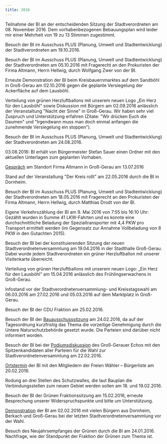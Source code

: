 ```yaml
---
title: 2016
---
```


Teilnahme der BI an der entscheidenden Sitzung der Stadtverordneten am 08. November 2016. Dem vorhabenbezogenen Bebauungsplan wird leider mir einer Mehrheit von 19 zu 13 Stimmen zugestimmt.

Besuch der BI im Ausschuss PLUS (Planung, Umwelt und Stadtentwicklung) der Stadtverordneten am 19.10.2016.

Besuch der BI im Ausschuss PLUS (Planung, Umwelt und Stadtentwicklung) der Stadtverordneten am 05.10.2016 mit Fragerecht an den Prokuristen der Firma Altmann, Herrn Hellwig, durch Wolfgang Zwer von der BI.

Erneute Demonstration der BI beim Kreisbauernmarktes auf dem Sandböhl in Groß-Gerau am 02.10.2016 gegen die geplante Versiegelung der Ackerfläche auf dem Lausböhl.

Verteilung von grünen Herzluftballons mit unserem neuen Logo „Ein Herz für den Lausböhl“ sowie Diskussion mit Bürgern am 02.09.2016 anlässlich der Veranstaltung "Nacht der Sinne" in Groß-Gerau. Wir haben sehr viel Zuspruch und Unterstützung erfahren (Zitate: "Wir drücken Euch die Daumen" und "Irgendwann muss man doch einmal anfangen die zunehmende Versiegelung ein stoppen").

Besuch der BI im Ausschuss PLUS (Planung, Umwelt und Stadtentwicklung) der Stadtverordneten am 24.08.2016.

03.08.2016: BI erhält von Bürgermeister Stefan Sauer einen Ordner mit den aktuellen Unterlagen zum geplanten Vorhaben.

[Gespräch](/aktuelles#gespraech) am Standort Firma Altmann in Groß-Gerau am 13.07.2016

Stand auf der Veranstaltung "Der Kreis rollt" am 22.05.2016 durch die BI in Dornheim.

Besuch der BI im Ausschuss PLUS (Planung, Umwelt und Stadtentwicklung) der Stadtverordneten am 18.05.2016 mit Fragerecht an den Prokuristen der Firma Altmann, Herrn Hellwig, durch Matthias Drodt von der BI.

Eigene Verkehrszählung der BI am 9. Mai 2016 von 7:55 bis 16:10 Uhr: Gezählt wurden in Summe 41 LKW-Fahrten und es konnte eine durchschnittliche Beladung der Spezialtransporter mit 4,4 PKW pro Transport ermittelt werden (im Gegensatz zur Annahme Vollbeladung von 8 PKW in den Gutachten 2015).

Besuch der BI bei der konstituierenden Sitzung der neuen Stadtverordnetenversammlung am 19.04.2016 in der Stadthalle Groß-Gerau. Dabei wurde jedem Stadtverordneten ein grüner Herzluftballon mit unserer Visitenkarte überreicht.

Verteilung von grünen Herzluftballons mit unserem neuen Logo: „Ein Herz für den Lausböhl“ am 15.04.2016 anlässlich des Frühlingserwachens in Groß-Gerau.

Infostand vor der Stadtverordnetenversammlung- und Kreisstagswahl am 06.03.2016 am 27.02.2016 und 05.03.2016 auf dem Marktplatz in Groß-Gerau.

Besuch der BI der CDU Fraktion am 25.02.2016.

Besuch der BI der [Bauausschusssitzung](/presse#bau) am 24.02.2016, da auf der Tagesordnung kurzfristig das Thema die vorzeitige Genehmigung durch die Untere Naturschutzbehörde gesetzt wurde. Die Parteien sind darüber nicht informiert worden.

Besuch der BI bei der [Podiumsdiskussion](/presse#podium) des Groß-Gerauer Echos mit den Spitzenkandidaten aller Parteien für die Wahl zur Stadtverordnetenversammlung am 22.02.2016.

[Ortstermin](/presse#termin_fw) der BI mit den Mitgliedern der Freien Wähler – Bürgerliste am 20.02.2016.

Rodung an drei Stellen des Schutzwalles, die laut Bauplan die Verbindungsstellen zum neuen Gebiet werden sollen am 18. und 19.02.2016.

Besuch der BI der Grünen Fraktionssitzung am 15.02.2016, erneute Besprechung unserer Widerspruchspunkte und bitte um Unterstützung.

[Demonstration](/presse#demo_rathaus) der BI am 02.02.2016 mit vielen Bürgern aus Dornheim, Berkach und Groß-Gerau bei der letzten Stadtverordnetenversammlung vor der Wahl.

Besuch des Neujahrsempfanges der Grünen durch die BI am 24.01.2016. Nachfrage, wie der Standpunkt der Fraktion der Grünen zum Thema ist.
